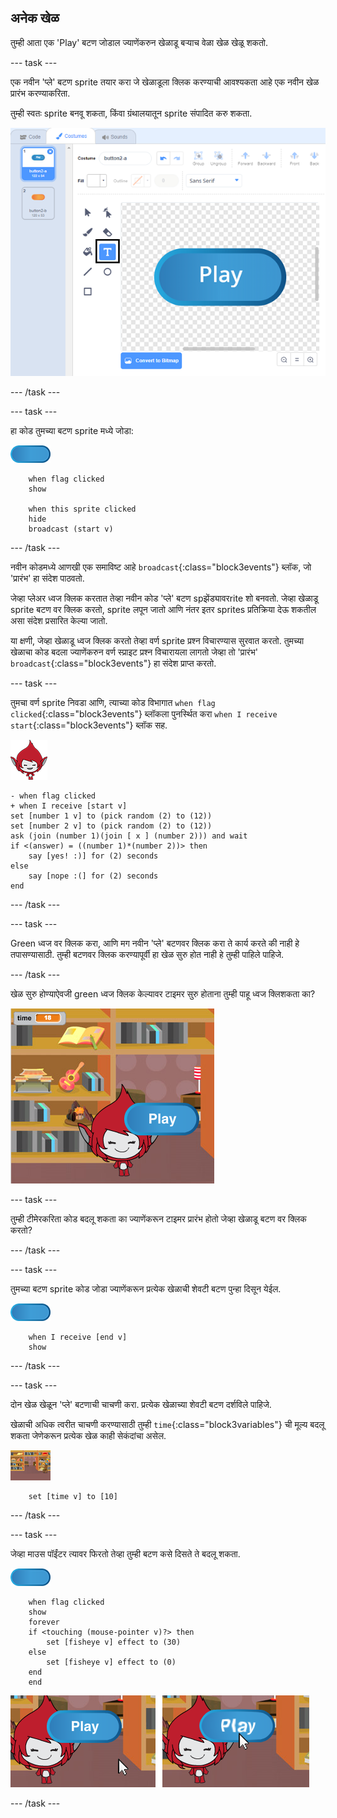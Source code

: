 ## अनेक खेळ

तुम्ही आता एक 'Play' बटण जोडाल ज्याणेंकरुन खेळाडू बर्‍याच वेळा खेळ खेळू शकतो.

--- task ---

एक नवीन 'प्ले' बटण sprite तयार करा जे खेळाडूला क्लिक करण्याची आवश्यकता आहे एक नवीन खेळ प्रारंभ करण्याकरिता.

तुम्ही स्वतः sprite बनवू शकता, किंवा ग्रंथालयातून sprite संपादित करु शकता.

![Picture of the play button](images/brain-play.png)

--- /task ---

--- task ---

हा कोड तुमच्या बटण sprite मध्ये जोडा:

![Button sprite](images/button-sprite.png)

```blocks3
    when flag clicked
    show

    when this sprite clicked
    hide
    broadcast (start v)
```

--- /task ---

नवीन कोडमध्ये आणखी एक समाविष्ट आहे `broadcast`{:class="block3events"} ब्लॉक, जो 'प्रारंभ' हा संदेश पाठवतो.

जेव्हा प्लेअर ध्वज क्लिक करतात तेव्हा नवीन कोड 'प्ले' बटण spझेंड्यावरrite शो बनवतो. जेव्हा खेळाडू sprite बटण वर क्लिक करतो, sprite लपून जातो आणि नंतर इतर sprites प्रतिक्रिया देऊ शकतील असा संदेश प्रसारित केल्या जातो.

या क्षणी, जेव्हा खेळाडू ध्वज क्लिक करतो तेव्हा वर्ण sprite प्रश्न विचारण्यास सुरवात करतो. तुमच्या खेळाचा कोड बदला ज्याणेंकरुन वर्ण स्प्राइट प्रश्न विचारायला लागतो जेव्हा तो 'प्रारंभ' `broadcast`{:class="block3events"} हा संदेश प्राप्त करतो.

--- task ---

तुमचा वर्ण sprite निवडा आणि, त्याच्या कोड विभागात `when flag clicked`{:class="block3events"} ब्लॉकला पुनर्स्थित करा `when I receive start`{:class="block3events"} ब्लॉक सह.

![Character sprite](images/giga-sprite.png)

```blocks3
- when flag clicked
+ when I receive [start v]
set [number 1 v] to (pick random (2) to (12))
set [number 2 v] to (pick random (2) to (12))
ask (join (number 1)(join [ x ] (number 2))) and wait
if <(answer) = ((number 1)*(number 2))> then
    say [yes! :)] for (2) seconds
else
    say [nope :(] for (2) seconds
end
```

--- /task ---

--- task ---

Green ध्वज वर क्लिक करा, आणि मग नवीन 'प्ले' बटणवर क्लिक करा ते कार्य करते की नाही हे तपासण्यासाठी. तुम्ही बटणवर क्लिक करण्यापूर्वी हा खेळ सुरु होत नाही हे तुम्ही पाहिले पाहिजे.

--- /task ---

खेळ सुरु होण्याऐवजी green ध्वज क्लिक केल्यावर टाइमर सुरु होताना तुम्ही पाहू ध्वज क्लिशकता का?

![Timer has started](images/brain-timer-bug.png)

--- task ---

तुम्ही टीमेरकरिता कोड बदलू शकता का ज्याणेंकरून टाइमर प्रारंभ होतो जेव्हा खेळाडू बटण वर क्लिक करतो?

--- /task ---

--- task ---

तुमच्या बटण sprite कोड जोडा ज्याणेंकरून प्रत्येक खेळाची शेवटी बटण पुन्हा दिसून येईल.

![Button sprite](images/button-sprite.png)

```blocks3
    when I receive [end v]
    show
```

--- /task ---

--- task ---

दोन खेळ खेळून 'प्ले' बटणाची चाचणी करा. प्रत्येक खेळाच्या शेवटी बटण दर्शविले पाहिजे.

खेळाची अधिक त्वरीत चाचणी करण्यासाठी तुम्ही `time`{:class="block3variables"} ची मूल्य बदलू शकता जेणेकरून प्रत्येक खेळ काही सेकंदांचा असेल.

![Stage](images/stage-sprite.png)

```blocks3
    set [time v] to [10]
```

--- /task ---

--- task ---

जेव्हा माउस पॉईंटर त्यावर फिरतो तेव्हा तुम्ही बटण कसे दिसते ते बदलू शकता.

![Button](images/button-sprite.png)

```blocks3
    when flag clicked
    show
    forever
    if <touching (mouse-pointer v)?> then
        set [fisheye v] effect to (30)
    else
        set [fisheye v] effect to (0)
    end
    end
```

![screenshot](images/brain-fisheye.png)

--- /task ---